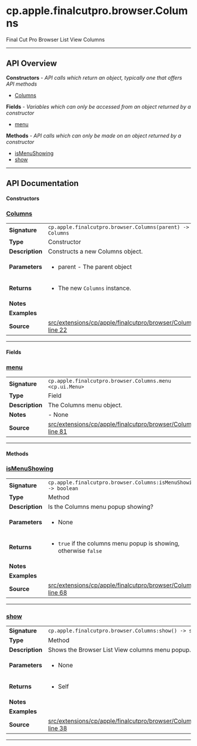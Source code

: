 # cp.apple.finalcutpro.browser.Columns

Final Cut Pro Browser List View Columns

---

## API Overview
**Constructors** - _API calls which return an object, typically one that offers API methods_
 * [Columns](#columns)

**Fields** - _Variables which can only be accessed from an object returned by a constructor_
 * [menu](#menu)

**Methods** - _API calls which can only be made on an object returned by a constructor_
 * [isMenuShowing](#ismenushowing)
 * [show](#show)


---

## API Documentation

#### Constructors


### [Columns](#columns)

|                                             |                                                                                     |
| --------------------------------------------|-------------------------------------------------------------------------------------|
| **Signature**                               | `cp.apple.finalcutpro.browser.Columns(parent) -> Columns`                                                                    |
| **Type**                                    | Constructor                                                                     |
| **Description**                             | Constructs a new Columns object.                                                                     |
| **Parameters**                              | <ul><li>parent - The parent object</li></ul> |
| **Returns**                                 | <ul><li>The new `Columns` instance.</li></ul>          |
| **Notes**                                   | <ul></ul> |
| **Examples**                                | <ul></ul> |
| **Source**                                  | [src/extensions/cp/apple/finalcutpro/browser/Columns.lua line 22](https://github.com/CommandPost/CommandPost/blob/develop/src/extensions/cp/apple/finalcutpro/browser/Columns.lua#L22) |

---

#### Fields


### [menu](#menu)

|                                             |                                                                                     |
| --------------------------------------------|-------------------------------------------------------------------------------------|
| **Signature**                               | `cp.apple.finalcutpro.browser.Columns.menu <cp.ui.Menu>`                                                                    |
| **Type**                                    | Field                                                                     |
| **Description**                             | The Columns menu object.                                                                     |
| **Notes**                                   | - None |
| **Source**                                  | [src/extensions/cp/apple/finalcutpro/browser/Columns.lua line 81](https://github.com/CommandPost/CommandPost/blob/develop/src/extensions/cp/apple/finalcutpro/browser/Columns.lua#L81) |

---

#### Methods


### [isMenuShowing](#ismenushowing)

|                                             |                                                                                     |
| --------------------------------------------|-------------------------------------------------------------------------------------|
| **Signature**                               | `cp.apple.finalcutpro.browser.Columns:isMenuShowing() -> boolean`                                                                    |
| **Type**                                    | Method                                                                     |
| **Description**                             | Is the Columns menu popup showing?                                                                     |
| **Parameters**                              | <ul><li>None</li></ul> |
| **Returns**                                 | <ul><li>`true` if the columns menu popup is showing, otherwise `false`</li></ul>          |
| **Notes**                                   | <ul></ul> |
| **Examples**                                | <ul></ul> |
| **Source**                                  | [src/extensions/cp/apple/finalcutpro/browser/Columns.lua line 68](https://github.com/CommandPost/CommandPost/blob/develop/src/extensions/cp/apple/finalcutpro/browser/Columns.lua#L68) |

---


### [show](#show)

|                                             |                                                                                     |
| --------------------------------------------|-------------------------------------------------------------------------------------|
| **Signature**                               | `cp.apple.finalcutpro.browser.Columns:show() -> self`                                                                    |
| **Type**                                    | Method                                                                     |
| **Description**                             | Shows the Browser List View columns menu popup.                                                                     |
| **Parameters**                              | <ul><li>None</li></ul> |
| **Returns**                                 | <ul><li>Self</li></ul>          |
| **Notes**                                   | <ul></ul> |
| **Examples**                                | <ul></ul> |
| **Source**                                  | [src/extensions/cp/apple/finalcutpro/browser/Columns.lua line 38](https://github.com/CommandPost/CommandPost/blob/develop/src/extensions/cp/apple/finalcutpro/browser/Columns.lua#L38) |

---

